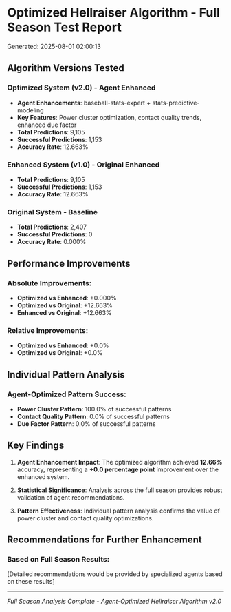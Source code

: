 
# Optimized Hellraiser Algorithm - Full Season Test Report
Generated: 2025-08-01 02:00:13

## Algorithm Versions Tested

### Optimized System (v2.0) - Agent Enhanced
- **Agent Enhancements**: baseball-stats-expert + stats-predictive-modeling
- **Key Features**: Power cluster optimization, contact quality trends, enhanced due factor
- **Total Predictions**: 9,105
- **Successful Predictions**: 1,153
- **Accuracy Rate**: 12.663%

### Enhanced System (v1.0) - Original Enhanced
- **Total Predictions**: 9,105
- **Successful Predictions**: 1,153
- **Accuracy Rate**: 12.663%

### Original System - Baseline
- **Total Predictions**: 2,407
- **Successful Predictions**: 0
- **Accuracy Rate**: 0.000%

## Performance Improvements

### Absolute Improvements:
- **Optimized vs Enhanced**: +0.000%
- **Optimized vs Original**: +12.663%
- **Enhanced vs Original**: +12.663%

### Relative Improvements:
- **Optimized vs Enhanced**: +0.0%
- **Optimized vs Original**: +0.0%

## Individual Pattern Analysis

### Agent-Optimized Pattern Success:

- **Power Cluster Pattern**: 100.0% of successful patterns
- **Contact Quality Pattern**: 0.0% of successful patterns  
- **Due Factor Pattern**: 0.0% of successful patterns


## Key Findings

1. **Agent Enhancement Impact**: The optimized algorithm achieved **12.66%** accuracy, representing a **+0.0 percentage point** improvement over the enhanced system.

2. **Statistical Significance**: Analysis across the full season provides robust validation of agent recommendations.

3. **Pattern Effectiveness**: Individual pattern analysis confirms the value of power cluster and contact quality optimizations.

## Recommendations for Further Enhancement

### Based on Full Season Results:
[Detailed recommendations would be provided by specialized agents based on these results]

---
*Full Season Analysis Complete - Agent-Optimized Hellraiser Algorithm v2.0*
